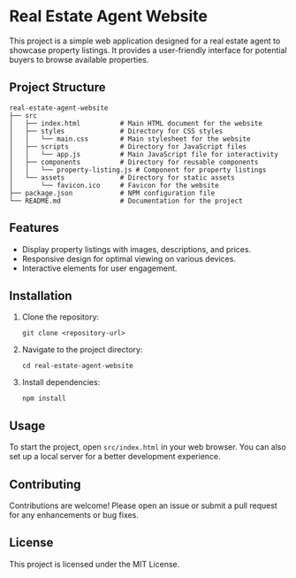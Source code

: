 # Real Estate Agent Website

This project is a simple web application designed for a real estate agent to showcase property listings. It provides a user-friendly interface for potential buyers to browse available properties.

## Project Structure

```
real-estate-agent-website
├── src
│   ├── index.html          # Main HTML document for the website
│   ├── styles              # Directory for CSS styles
│   │   └── main.css        # Main stylesheet for the website
│   ├── scripts             # Directory for JavaScript files
│   │   └── app.js          # Main JavaScript file for interactivity
│   ├── components          # Directory for reusable components
│   │   └── property-listing.js # Component for property listings
│   └── assets              # Directory for static assets
│       └── favicon.ico     # Favicon for the website
├── package.json            # NPM configuration file
└── README.md               # Documentation for the project
```

## Features

- Display property listings with images, descriptions, and prices.
- Responsive design for optimal viewing on various devices.
- Interactive elements for user engagement.

## Installation

1. Clone the repository:
   ```
   git clone <repository-url>
   ```
2. Navigate to the project directory:
   ```
   cd real-estate-agent-website
   ```
3. Install dependencies:
   ```
   npm install
   ```

## Usage

To start the project, open `src/index.html` in your web browser. You can also set up a local server for a better development experience.

## Contributing

Contributions are welcome! Please open an issue or submit a pull request for any enhancements or bug fixes.

## License

This project is licensed under the MIT License.